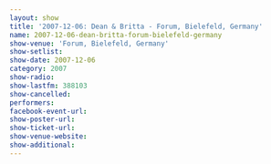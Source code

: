 ```yaml
---
layout: show
title: '2007-12-06: Dean & Britta - Forum, Bielefeld, Germany'
name: 2007-12-06-dean-britta-forum-bielefeld-germany
show-venue: 'Forum, Bielefeld, Germany'
show-setlist: 
show-date: 2007-12-06
category: 2007
show-radio: 
show-lastfm: 388103
show-cancelled: 
performers: 
facebook-event-url: 
show-poster-url: 
show-ticket-url: 
show-venue-website: 
show-additional: 
---
```


